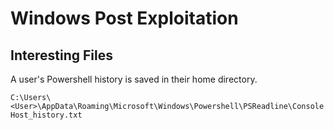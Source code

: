 # Windows Post Exploitation

## Interesting Files
A user's Powershell history is saved in their home directory. 

`C:\Users\<User>\AppData\Roaming\Microsoft\Windows\Powershell\PSReadline\ConsoleHost_history.txt`